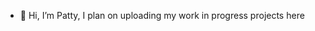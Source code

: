 - 👋 Hi, I’m Patty, I plan on uploading my work in progress projects here

<!---
PattyP17/PattyP17 is a ✨ special ✨ repository because its `README.md` (this file) appears on your GitHub profile.
You can click the Preview link to take a look at your changes.
--->
